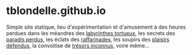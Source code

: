 # tblondelle.github.io

Simple site statique, lieu d'expérimentation et d'amusement à des heures perdues dans les méandres des [labyrinthes tortueux](https://developer.mozilla.org/fr), les secrets des [paradis perdus](https://docs.python.org/3/howto/index.html), les éclats des [raffarinades](https://fr.wikipedia.org/wiki/Prix_de_l%27humour_politique), les soupirs des [plaisirs défendus](https://research.googleblog.com/), la convoitise de [trésors inconnus](https://facebook.github.io/react/), voire même...
